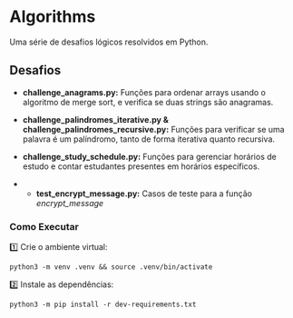 # Algorithms

Uma série de desafios lógicos resolvidos em Python.

## Desafios
* **challenge_anagrams.py:** Funções para ordenar arrays usando o algoritmo de merge sort, e verifica se duas strings são anagramas.

* **challenge_palindromes_iterative.py & challenge_palindromes_recursive.py:**  Funções para verificar se uma palavra é um palíndromo, tanto de forma iterativa quanto recursiva.
* **challenge_study_schedule.py:** Funções para gerenciar horários de estudo e contar estudantes presentes em horários específicos.
* * **test_encrypt_message.py:** Casos de teste para a função *encrypt_message*

### Como Executar
1️⃣ Crie o ambiente virtual:
```
python3 -m venv .venv && source .venv/bin/activate
```
2️⃣ Instale as dependências:
```
python3 -m pip install -r dev-requirements.txt
```
